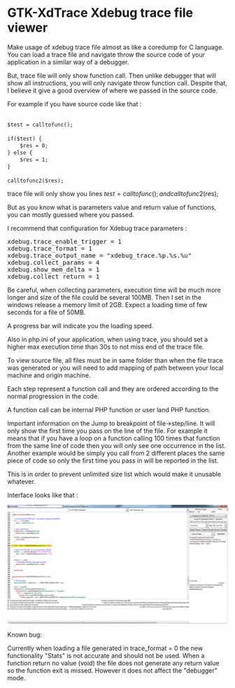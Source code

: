 GTK-XdTrace Xdebug trace file viewer
===========

Make usage of xdebug trace file almost as like a coredump for C language. You can load a trace file and navigate throw the source code of your application in a similar way of a debugger.

But, trace file will only show function call. Then unlike debugger that will show all instructions, you will only navigate throw function call.
Despite that, I believe it give a good overview of where we passed in the source code.

For example if you have source code like that :

<pre><code>
$test = calltofunc();

if($test) {
    $res = 0;
} else {
    $res = 1;
}

calltofunc2($res);
</code></pre>

trace file will only show you lines $test = calltofunc(); and calltofunc2($res);

But as you know what is parameters value and return value of functions, you can mostly guessed where you passed.

I recommend that configuration for Xdebug trace parameters :

<pre>
xdebug.trace_enable_trigger = 1
xdebug.trace_format = 1
xdebug.trace_output_name = "xdebug_trace.%p.%s.%u"
xdebug.collect_params = 4
xdebug.show_mem_delta = 1
xdebug.collect_return = 1
</pre>

Be careful, when collecting parameters, execution time will be much more longer and size of the file could be several 100MB.
Then I set in the windows release a memory limit of 2GB. Expect a loading time of few seconds for a file of 50MB.

A progress bar will indicate you the loading speed.

Also in php.ini of your application, when using trace, you should set a higher max execution time than 30s to not miss end of the trace file.

To view source file, all files must be in same folder than when the file trace was generated or you will need to add mapping of path between your local machine and origin machine.

Each step represent a function call and they are ordered according to the normal progression in the code.

A function call can be internal PHP function or user land PHP function.

Important information on the Jump to breakpoint of file->step/line. It will only show the first time you pass on the line of the file.
For example it means that if you have a loop on a function calling 100 times that function from the same line of code then you will only see one occurrence in the list.
Another example would be simply you call from 2 different places the same piece of code so only the first time you pass in will be reported in the list.

This is in order to prevent unlimited size list which would make it unusable whatever.

Interface looks like that :

![Alt text](screenshoot.png)

Known bug:

Currently when loading a file generated in trace_format = 0 the new functionality "Stats" is not accurate and should not be used.
When a function return no value (void) the file does not generate any return value so the function exit is missed.
However it does not affect the "debugger" mode.

